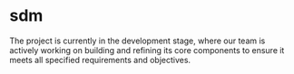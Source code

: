 # sdm

The project is currently in the development stage, where our team is actively working on building and refining its core components to ensure it meets all specified requirements and objectives.
